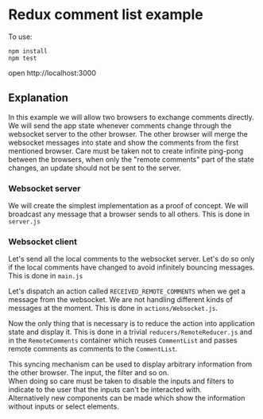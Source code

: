 # Redux comment list example

To use:
```
npm install
npm test
```

open http://localhost:3000

## Explanation

In this example we will allow two browsers to exchange comments directly.
We will send the app state whenever comments change through the websocket server to the other browser.
The other browser will merge the websocket messages into state and show the comments from the first mentioned browser.
Care must be taken not to create infinite ping-pong between the browsers,
when only the "remote comments" part of the state changes, an update should not be sent to the server.

### Websocket server

We will create the simplest implementation as a proof of concept.
We will broadcast any message that a browser sends to all others.
This is done in `server.js`

### Websocket client

Let's send all the local comments to the websocket server.
Let's do so only if the local comments have changed to avoid infinitely bouncing messages.
This is done in `main.js`

Let's dispatch an action called `RECEIVED_REMOTE_COMMENTS` when we get a message from the websocket. We are not handling different kinds of messages at the moment.
This is done in `actions/Websocket.js`.

Now the only thing that is necessary is to reduce the action into application state and display it.
This is done in a trivial `reducers/RemoteReducer.js` and in the `RemoteComments` container which reuses `CommentList` and passes remote comments as comments to the `CommentList`.


This syncing mechanism can be used to display arbitrary information from the other browser. The input, the filter and so on.  
When doing so care must be taken to disable the inputs and filters to indicate to the user that the inputs can't be interacted with.  
Alternatively new components can be made which show the information without inputs or select elements.
